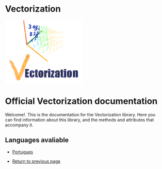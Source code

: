 # Vectorization
![Logo do projeto](https://github.com/WilliamJardim/Vectorization/blob/main/imagens/logo256x256.png)

# Official Vectorization documentation
Welcome!. This is the documentation for the Vectorization library.
Here you can find information about this library, and the methods and attributes that accompany it.

## Languages avaliable
- [Portugues](Portugues/page.md)

* [Return to previous page](../README.md)